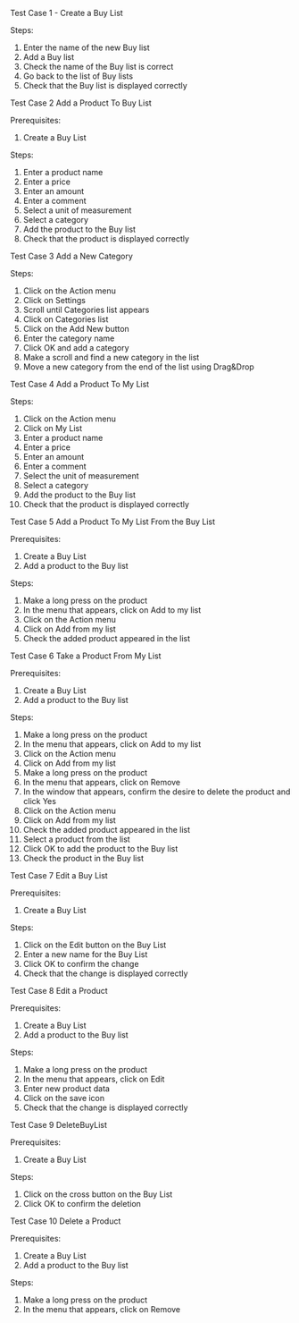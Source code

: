 Test Case 1 - Create a Buy List

Steps:
1. Enter the name of the new Buy list
2. Add a Buy list
3. Check the name of the Buy list is correct
4. Go back to the list of Buy lists
5. Check that the Buy list is displayed correctly

Test Case 2 Add a Product To Buy List

Prerequisites:
1. Create a Buy List
   
Steps:
1. Enter a product name
2. Enter a price
3. Enter an amount
4. Enter a comment
5. Select a unit of measurement
6. Select a category
7. Add the product to the Buy list
8. Check that the product is displayed correctly


Test Case 3 Add a New Category

Steps:
1. Click on the Action menu
2. Click on Settings
3. Scroll until Categories list appears
4. Click on Categories list
5. Click on the Add New button
6. Enter the category name
7. Click OK and add a category
8. Make a scroll and find a new category in the list
9. Move a new category from the end of the list using Drag&Drop

Test Case 4 Add a Product To My List

Steps:
1. Click on the Action menu
2. Click on My List
3. Enter a product name
4. Enter a price
5. Enter an amount
6. Enter a comment
7. Select the unit of measurement
8. Select a category
9. Add the product to the Buy list
10. Check that the product is displayed correctly

Test Case 5 Add a Product To My List From the Buy List

Prerequisites:
1. Create a Buy List
2. Add a product to the Buy list

Steps:
1. Make a long press on the product
2. In the menu that appears, click on Add to my list
3. Click on the Action menu
4. Click on Add from my list
5. Check the added product appeared in the list

Test Case 6 Take a Product From My List

Prerequisites:
1. Create a Buy List
2. Add a product to the Buy list

Steps:
1. Make a long press on the product
2. In the menu that appears, click on Add to my list
3. Click on the Action menu
4. Click on Add from my list
5. Make a long press on the product
6. In the menu that appears, click on Remove
7. In the window that appears, confirm the desire to delete the product and click Yes
8. Click on the Action menu
9. Click on Add from my list
10. Check the added product appeared in the list
11. Select a product from the list
12. Click OK to add the product to the Buy list
13. Check the product in the Buy list

Test Case 7 Edit a Buy List

Prerequisites:
1. Create a Buy List

Steps:
1. Click on the Edit button on the Buy List
2. Enter a new name for the Buy List
3. Click OK to confirm the change
4. Check that the change is displayed correctly


Test Case 8 Edit a Product

Prerequisites:
1. Create a Buy List
2. Add a product to the Buy list

Steps:
1. Make a long press on the product
2. In the menu that appears, click on Edit
3. Enter new product data
4. Click on the save icon
5. Check that the change is displayed correctly

Test Case 9 DeleteBuyList

Prerequisites:
1. Create a Buy List

Steps:
1. Click on the cross button on the Buy List
2. Click OK to confirm the deletion

Test Case 10 Delete a Product

Prerequisites:
1. Create a Buy List
2. Add a product to the Buy list

Steps:
1. Make a long press on the product
2. In the menu that appears, click on Remove
